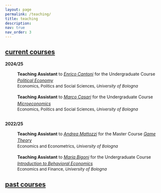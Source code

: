 ```yaml
---
layout: page
permalink: /teaching/
title: teaching
description:
nav: true
nav_order: 3
---
```


<!-- Current Course -->
<div class="projects">
  <a id="current-courses" href="javascript:void(0);" onclick="toggleVisibility('current-courses-content')">
    <h2 class="category"> current courses </h2>
  </a>
</div>

<!-- Show current courses by default -->
<div id="current-courses-content" style="display: block;">
  <p><b>2024/25</b></p>

  <div style="margin-left: 10px">
    <div style="margin: 0; padding: 0; position: relative;">
        <!-- First row: Chalkboard icon and teaching assistant text -->
        <div style="display: inline-block; width: 25px; text-align: center; position: absolute; top: 0;">
            <i class="fa-solid fa-chalkboard-user" style="color: var(--global-theme-color);"></i>
        </div>
        <div style="display: inline-block; padding-left: 30px; line-height: 16pt;">
            <span>
              <b>Teaching Assistant</b> to <a href='https://www.unibo.it/sitoweb/enrico.cantoni'><i>Enrico Cantoni</i></a> for the Undergraduate Course <a href='https://www.unibo.it/it/studiare/dottorati-master-specializzazioni-e-altra-formazione/insegnamenti/insegnamento/2024/468855'><i>Political Economy</i></a>
            </span>
        </div>
        <!-- Second row: Building icon and department text -->
        <div style="margin-top: 0px; position: relative; font-size: 10pt;">
            <div style="display: inline-block; width: 25px; text-align: center; position: absolute; top: 0;">
                <i class="fa-solid fa-building-columns" style="color: var(--global-theme-color);"></i>
            </div>
            <div style="display: inline-block; padding-left: 30px; line-height: 12pt;">
                <span>Economics, Politics and Social Sciences, <i>University of Bologna</i></span>
            </div>
        </div>
    </div>
  </div>
  
  <br>

  <div style="margin-left: 10px">
    <div style="margin: 0; padding: 0; position: relative;">
        <!-- First row: Chalkboard icon and teaching assistant text -->
        <div style="display: inline-block; width: 25px; text-align: center; position: absolute; top: 0;">
            <i class="fa-solid fa-chalkboard-user" style="color: var(--global-theme-color);"></i>
        </div>
        <div style="display: inline-block; padding-left: 30px; line-height: 16pt;">
            <span>
              <b>Teaching Assistant</b> to <a href='https://www.unibo.it/sitoweb/marco.casari'><i>Marco Casari</i></a> for the Undergraduate Course <a href='https://www.unibo.it/it/studiare/dottorati-master-specializzazioni-e-altra-formazione/insegnamenti/insegnamento/2024/502710'><i>Microeconomics</i></a>
            </span>
        </div>
        <!-- Second row: Building icon and department text -->
        <div style="margin-top: 0px; position: relative; font-size: 10pt;">
            <div style="display: inline-block; width: 25px; text-align: center; position: absolute; top: 0;">
                <i class="fa-solid fa-building-columns" style="color: var(--global-theme-color);"></i>
            </div>
            <div style="display: inline-block; padding-left: 30px; line-height: 12pt;">
                <span>Economics, Politics and Social Sciences, <i>University of Bologna</i></span>
            </div>
        </div>
    </div>
  </div>

  <br>
  
  <p><b>2022/25</b></p>

  <div style="margin-left: 10px">
    <div style="margin: 0; padding: 0; position: relative;">
        <!-- First row: Chalkboard icon and teaching assistant text -->
        <div style="display: inline-block; width: 25px; text-align: center; position: absolute; top: 0;">
            <i class="fa-solid fa-chalkboard-user" style="color: var(--global-theme-color);"></i>
        </div>
        <div style="display: inline-block; padding-left: 30px; line-height: 16pt;">
            <span>
              <b>Teaching Assistant</b> to <a href='https://www.unibo.it/sitoweb/andrea.mattozzi'><i>Andrea Mattozzi</i></a> for the Master Course <a href='https://www.unibo.it/it/studiare/dottorati-master-specializzazioni-e-altra-formazione/insegnamenti/insegnamento/2024/491971'><i>Game Theory</i></a>
            </span>
        </div>
        <!-- Second row: Building icon and department text -->
        <div style="margin-top: 0px; position: relative; font-size: 10pt;">
            <div style="display: inline-block; width: 25px; text-align: center; position: absolute; top: 0;">
                <i class="fa-solid fa-building-columns" style="color: var(--global-theme-color);"></i>
            </div>
            <div style="display: inline-block; padding-left: 30px; line-height: 12pt;">
                <span>Economics and Econometrics, <i>University of Bologna</i></span>
            </div>
        </div>
    </div>
  </div>
  
  <br>

  <div style="margin-left: 10px">
    <div style="margin: 0; padding: 0; position: relative;">
        <!-- First row: Chalkboard icon and teaching assistant text -->
        <div style="display: inline-block; width: 25px; text-align: center; position: absolute; top: 0;">
            <i class="fa-solid fa-chalkboard-user" style="color: var(--global-theme-color);"></i>
        </div>
        <div style="display: inline-block; padding-left: 30px; line-height: 16pt;">
            <span>
              <b>Teaching Assistant</b> to <a href='https://www.unibo.it/sitoweb/maria.bigoni'><i>Maria Bigoni</i></a> for the Undergraduate Course <a href='https://www.unibo.it/it/studiare/dottorati-master-specializzazioni-e-altra-formazione/insegnamenti/insegnamento/2024/467276'><i>Introduction to Behavioral Economics</i></a>
            </span>
        </div>
        <!-- Second row: Building icon and department text -->
        <div style="margin-top: 0px; position: relative; font-size: 10pt;">
            <div style="display: inline-block; width: 25px; text-align: center; position: absolute; top: 0;">
                <i class="fa-solid fa-building-columns" style="color: var(--global-theme-color);"></i>
            </div>
            <div style="display: inline-block; padding-left: 30px; line-height: 12pt;">
                <span>Economics and Finance, <i>University of Bologna</i></span>
            </div>
        </div>
    </div>
  </div>

</div>
<!-- end -->

<!-- Past Courses -->
<div class="projects">
  <a id="past-courses" href="javascript:void(0);" onclick="toggleVisibility('past-courses-content')">
    <h2 class="category"> past courses </h2>
  </a>
</div>

<!-- Hide past courses by default -->
<div id="past-courses-content" style="display: none;">
  
  <!-- 2022/24 -->
  <p><b>2022/24</b></p>

  <div style="margin-left: 10px">
    <div style="margin: 0; padding: 0; position: relative;">
        <!-- First row: Chalkboard icon and teaching assistant text -->
        <div style="display: inline-block; width: 25px; text-align: center; position: absolute; top: 0;">
            <i class="fa-solid fa-chalkboard-user" style="color: var(--global-theme-color);"></i>
        </div>
        <div style="display: inline-block; padding-left: 30px; line-height: 16pt;">
            <span>
              <b>Teaching Assistant</b> to <a href='https://www.unibo.it/sitoweb/giovanni.prarolo'><i>Giovanni Prarolo</i></a> and <a href='https://www.unibo.it/sitoweb/rohit.ticku'><i>Rohit Ticku</i></a> for the Undergraduate Course <<a href='https://www.unibo.it/it/studiare/dottorati-master-specializzazioni-e-altra-formazione/insegnamenti/insegnamento/2023/422038'><i>Globalization: Trade, Migrations and Multinationals</i></a>
            </span>
        </div>
        <!-- Second row: Building icon and department text -->
        <div style="margin-top: 0px; position: relative; font-size: 10pt;">
            <div style="display: inline-block; width: 25px; text-align: center; position: absolute; top: 0;">
                <i class="fa-solid fa-building-columns" style="color: var(--global-theme-color);"></i>
            </div>
            <div style="display: inline-block; padding-left: 30px; line-height: 12pt;">
                <span>Economics and Finance, <i>University of Bologna</i></span>
            </div>
        </div>
    </div>
  </div>
  <!-- end -->
  <br>
  <!-- 2021/22 -->
  <p><b>2021/22</b></p>
  
  <p style="padding-left: 20px;"> <span style="margin-left: -10px; color: var(--global-theme-color);">•</span> <b>Teaching Assistant</b> for the Master Course <a href='https://www.unibo.it/it/studiare/dottorati-master-specializzazioni-e-altra-formazione/insegnamenti/insegnamento/2021/413556'><i>Competion Economics and Policy</i></a> <br> <span style="font-size:10pt;">Economics and Management, <i> Forlì Campus, University of Bologna </i></span> <br> Assistant to <a href='https://www.unibo.it/sitoweb/francesca.barigozzi'><i>Francesca Barigozzi</i></a> </p>
  
  <p style="padding-left: 20px;"> <span style="margin-left: -10px; color: var(--global-theme-color);">•</span> <b>Teaching Assistant</b> for the Undergraduate Course <a href='https://www.unibo.it/it/studiare/dottorati-master-specializzazioni-e-altra-formazione/insegnamenti/insegnamento/2021/413375'><i>Microeconomics</i></a> <br> <span style="font-size:10pt;">Economics and Business, <i> Forlì Campus, University of Bologna </i></span> <br> Assistant to <a href='https://www.unibo.it/sitoweb/francesca.barigozzi'><i>Francesca Barigozzi</i></a> </p>
  
  <p style="padding-left: 20px;"> <span style="margin-left: -10px; color: var(--global-theme-color);">•</span> <b>Teaching Assistant</b> for the Master Course <a href='https://www.unibo.it/it/studiare/dottorati-master-specializzazioni-e-altra-formazione/insegnamenti/insegnamento/2021/413555'><i>Game Theory</i></a> <br> <span style="font-size:10pt;">Economics and Management, <i> Forlì Campus, University of Bologna </i></span> <br> Assistant to <a href='https://www.unibo.it/sitoweb/natalia.montinari2'><i>Natalia Montinari</i></a> </p>
  <!-- end -->

  <!-- 2019/20 -->
  <p><b>2019/20</b></p>
  
  <p style="padding-left: 20px;"> <span style="margin-left: -10px; color: var(--global-theme-color);">•</span> <b>Teaching Assistant</b> for the Master Course <a href='https://www.business-management.unito.it/do/storicocorsi.pl/Show?_id=qeeh_1920'><i>Public Management and Public Economics</i></a> <br> <span style="font-size:10pt;">SAA School of Management, <i> University of Turin </i></span> <br> Assistant to <a href='https://www.management.unito.it/do/docenti.pl/Alias?francesco.figari#tab-profilo'><i>Francesco Figari</i></a> </p>
  
  <p style="padding-left: 20px;"> <span style="margin-left: -10px; color: var(--global-theme-color);">•</span> <b>Teaching Assistant</b> for the Undergraduate Course <a href='https://www.business-management.unito.it/do/storicocorsi.pl/Show?_id=wwm1_1920'><i>Microeconomics</i></a> <br> <span style="font-size:10pt;">SAA School of Management, <i> University of Turin </i></span> <br> Assistant to <a href='https://www.esomas.unito.it/do/docenti.pl/Alias?nadia.campaniello#tab-profilo'><i>Nadia Campaniello</i></a> </p>
  <!-- end -->
  
</div>
<!-- end -->

<!-- Inline script -->
<script>
  function toggleVisibility(id) {
    var content = document.getElementById(id);
    if (content.style.display === "none") {
      content.style.display = "block";
    } else {
      content.style.display = "none";
    }
  }
</script>
